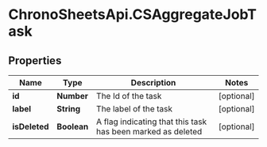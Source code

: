 # ChronoSheetsApi.CSAggregateJobTask

## Properties
Name | Type | Description | Notes
------------ | ------------- | ------------- | -------------
**id** | **Number** | The Id of the task | [optional] 
**label** | **String** | The label of the task | [optional] 
**isDeleted** | **Boolean** | A flag indicating that this task has been marked as deleted | [optional] 


